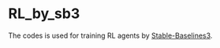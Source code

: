 # RL_by_sb3

The codes is used for training RL agents by [Stable-Baselines3](https://stable-baselines3.readthedocs.io/en/master/index.html).
